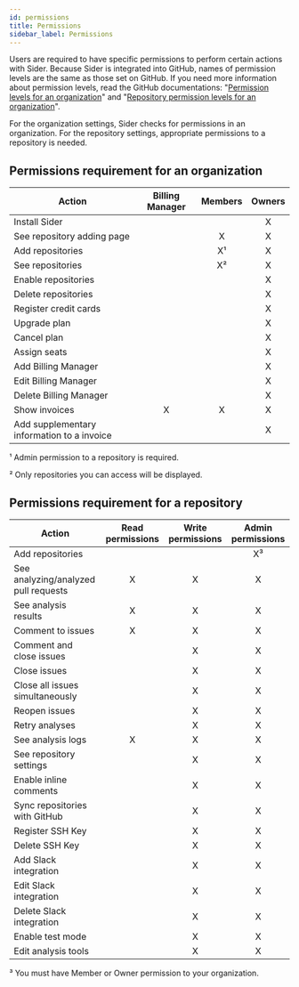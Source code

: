 ```yaml
---
id: permissions
title: Permissions
sidebar_label: Permissions
---
```


Users are required to have specific permissions to perform certain actions with Sider. Because Sider is integrated into GitHub, names of permission levels are the same as those set on GitHub.
If you need more information about permission levels, read the GitHub documentations: "[Permission levels for an organization](https://help.github.com/articles/permission-levels-for-an-organization/)" and "[Repository permission levels for an organization](https://help.github.com/articles/repository-permission-levels-for-an-organization/)".

For the organization settings, Sider checks for permissions in an organization. For the repository settings, appropriate permissions to a repository is needed.

## Permissions requirement for an organization

| Action | Billing Manager | Members | Owners |
| ------ | :-------------: | :-----: | :----: |
| Install Sider | | | X |
| See repository adding page | | X | X |
| Add repositories | | X¹| X |
| See repositories | | X² | X |
| Enable repositories | | | X |
| Delete repositories | | | X |
| Register credit cards | | | X |
| Upgrade plan | | | X |
| Cancel plan | | | X |
| Assign seats | | | X |
| Add Billing Manager | | | X |
| Edit Billing Manager | | | X |
| Delete Billing Manager | | | X |
| Show invoices | X | X | X |
| Add supplementary information to a invoice | | | X |

¹ Admin permission to a repository is required.

² Only repositories you can access will be displayed.

## Permissions requirement for a repository

| Action | Read permissions | Write permissions | Admin permissions |
| ------ | :--------------: | :---------------: | :---------------: |
| Add repositories | | | X³ |
| See analyzing/analyzed pull requests | X | X | X |
| See analysis results | X | X | X |
| Comment to issues | X | X | X |
| Comment and close issues | | X | X |
| Close issues | | X | X |
| Close all issues simultaneously | | X | X |
| Reopen issues | | X | X |
| Retry analyses | | X | X |
| See analysis logs | X | X | X |
| See repository settings | | X | X |
| Enable inline comments | | X | X |
| Sync repositories with GitHub | | X | X |
| Register SSH Key | | X | X |
| Delete SSH Key | | X | X |
| Add Slack integration | | X | X |
| Edit Slack integration | | X | X |
| Delete Slack integration | | X | X |
| Enable test mode | | X | X |
| Edit analysis tools | | X | X |

³ You must have Member or Owner permission to your organization.
